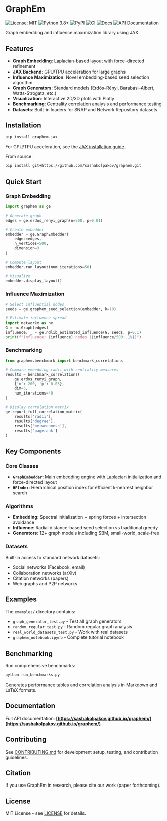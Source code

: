 # GraphEm

[![License: MIT](https://img.shields.io/badge/License-MIT-blue.svg)](https://opensource.org/licenses/MIT)
[![Python 3.8+](https://img.shields.io/badge/python-3.8+-blue.svg)](https://www.python.org/downloads/)
[![PyPI](https://img.shields.io/pypi/v/graphem-jax.svg)](https://pypi.org/project/graphem-jax/)
[![CI](https://img.shields.io/github/actions/workflow/status/sashakolpakov/graphem/pylint.yml?branch=main&label=CI&logo=github)](https://github.com/sashakolpakov/graphem/actions/workflows/pylint.yml)
[![Docs](https://img.shields.io/github/actions/workflow/status/sashakolpakov/graphem/deploy_docs.yml?branch=main&label=Docs&logo=github)](https://github.com/sashakolpakov/graphem/actions/workflows/deploy_docs.yml)
[![API Documentation](https://img.shields.io/website-up-down-green-red/https/sashakolpakov.github.io/graphem?label=API%20Documentation)](https://sashakolpakov.github.io/graphem/)

Graph embedding and influence maximization library using JAX.

## Features

- **Graph Embedding**: Laplacian-based layout with force-directed refinement
- **JAX Backend**: GPU/TPU acceleration for large graphs
- **Influence Maximization**: Novel embedding-based seed selection algorithm
- **Graph Generators**: Standard models (Erdős–Rényi, Barabási–Albert, Watts-Strogatz, etc.)
- **Visualization**: Interactive 2D/3D plots with Plotly
- **Benchmarking**: Centrality correlation analysis and performance testing
- **Datasets**: Built-in loaders for SNAP and Network Repository datasets

## Installation

```bash
pip install graphem-jax
```

For GPU/TPU acceleration, see the [JAX installation guide](https://github.com/google/jax#installation).

From source:
```bash
pip install git+https://github.com/sashakolpakov/graphem.git
```

## Quick Start

### Graph Embedding

```python
import graphem as ge

# Generate graph
edges = ge.erdos_renyi_graph(n=500, p=0.01)

# Create embedder
embedder = ge.GraphEmbedder(
    edges=edges,
    n_vertices=500,
    dimension=3
)

# Compute layout
embedder.run_layout(num_iterations=50)

# Visualize
embedder.display_layout()
```

### Influence Maximization

```python
# Select influential nodes
seeds = ge.graphem_seed_selection(embedder, k=10)

# Estimate influence spread
import networkx as nx
G = nx.Graph(edges)
influence, _ = ge.ndlib_estimated_influence(G, seeds, p=0.1)
print(f"Influence: {influence} nodes ({influence/500:.1%})")
```

### Benchmarking

```python
from graphem.benchmark import benchmark_correlations

# Compare embedding radii with centrality measures
results = benchmark_correlations(
    ge.erdos_renyi_graph,
    {'n': 200, 'p': 0.05},
    dim=3,
    num_iterations=40
)

# Display correlation matrix
ge.report_full_correlation_matrix(
    results['radii'],
    results['degree'],
    results['betweenness'],
    results['pagerank']
)
```

## Key Components

### Core Classes

- **`GraphEmbedder`**: Main embedding engine with Laplacian initialization and force-directed layout
- **`HPIndex`**: Hierarchical position index for efficient k-nearest neighbor search

### Algorithms

- **Embedding**: Spectral initialization + spring forces + intersection avoidance
- **Influence**: Radial distance-based seed selection vs traditional greedy
- **Generators**: 12+ graph models including SBM, small-world, scale-free

### Datasets

Built-in access to standard network datasets:
- Social networks (Facebook, email)
- Collaboration networks (arXiv)
- Citation networks (papers)
- Web graphs and P2P networks

## Examples

The `examples/` directory contains:
- `graph_generator_test.py` - Test all graph generators
- `random_regular_test.py` - Random regular graph analysis
- `real_world_datasets_test.py` - Work with real datasets
- `graphem_notebook.ipynb` - Complete tutorial notebook

## Benchmarking

Run comprehensive benchmarks:
```bash
python run_benchmarks.py
```

Generates performance tables and correlation analysis in Markdown and LaTeX formats.

## Documentation

Full API documentation: **[https://sashakolpakov.github.io/graphem/](https://sashakolpakov.github.io/graphem/)**

## Contributing

See [CONTRIBUTING.md](CONTRIBUTING.md) for development setup, testing, and contribution guidelines.

## Citation

If you use GraphEm in research, please cite our work (paper forthcoming).

## License

MIT License - see [LICENSE](LICENSE) for details.